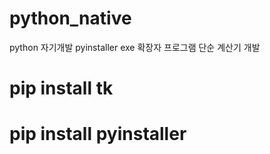 # python_native
python 자기개발
pyinstaller
exe 확장자 프로그램 단순 계산기 개발

# pip install tk
# pip install pyinstaller

